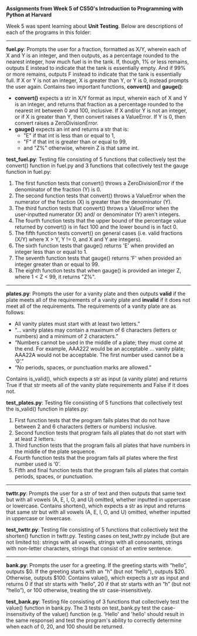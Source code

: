 **Assignments from Week 5 of CS50's Introduction to Programming with Python at Harvard**

Week 5 was spent learning about **Unit Testing**. Below are descriptions of each of the programs in this folder:  
  
-----------------------------------------------------------------------------------------------------------------------------------------------------------
  
**fuel.py**: Prompts the user for a fraction, formatted as X/Y, wherein each of X and Y is an integer, and then outputs, as a percentage rounded to the nearest integer, how much fuel is in the tank. If, though, 1% or less remains, outputs E instead to indicate that the tank is essentially empty. And if 99% or more remains, outputs F instead to indicate that the tank is essentially full. If X or Y is not an integer, X is greater than Y, or Y is 0, instead prompts the user again. Contains two important functions, **convert()** and **gauge()**:
  
- **convert()** expects a str in X/Y format as input, wherein each of X and Y is an integer, and returns that fraction as a percentage rounded to the nearest int between 0 and 100, inclusive. If X and/or Y is not an integer, or if X is greater than Y, then convert raises a ValueError. If Y is 0, then convert raises a ZeroDivisionError.
- **gauge()** expects an int and returns a str that is:
   - "E" if that int is less than or equal to 1,
   - "F" if that int is greater than or equal to 99,
   - and "Z%" otherwise, wherein Z is that same int.
  
**test_fuel.py**: Testing file consisting of 5 functions that collectively test the convert() function in fuel.py and 3 functions that collectively test the gauge function in fuel.py:
1. The first function tests that convert() throws a ZeroDivisionError if the denominator of the fraction (Y) is 0.
2. The second function tests that convert() throws a ValueError when the numerator of the fraction (X) is greater than the denominator (Y).
3. The third function tests that convert() throws a ValueError when the user-inputted numerator (X) and/ or denominator (Y) aren't integers.
4. The fourth function tests that the upper bound of the percentage value returned by convert() is in fact 100 and the lower bound is in fact 0.
5. The fifth function tests convert() on general cases (i.e. valid fractions (X/Y) where X > Y, Y != 0, and X and Y are integers).
6. The sixth function tests that gauge() returns 'E' when provided an integer less than or equal to 1.
7. The seventh function tests that gauge() returns 'F' when provided an integer greater than or equal to 99.
8. The eighth function tests that when gauge() is provided an integer Z, where 1 < Z < 99, it returns "Z%".
  
-----------------------------------------------------------------------------------------------------------------------------------------------------------
  
**plates.py**: Prompts the user for a vanity plate and then outputs **valid** if the plate meets all of the requirements of a vanity plate
and **invalid** if it does not meet all of the requirements. The requirements of a vanity plate are as follows:
   - All vanity plates must start with at least two letters.”
   - “… vanity plates may contain a maximum of 6 characters (letters or numbers) and a minimum of 2 characters.”
   - “Numbers cannot be used in the middle of a plate; they must come at the end. For example, AAA222 would be an acceptable … vanity plate; AAA22A would not be acceptable. The first number used cannot be a ‘0’.”
   - “No periods, spaces, or punctuation marks are allowed.”  
  
Contains is_valid(), which expects a str as input (a vanity plate) and returns True if that str meets all of the vanity plate requirements and False if it does not.  
  
**test_plates.py**: Testing file consisting of 5 functions that collectively test the is_valid() function in plates.py:  
1. First function tests that the program fails plates that do not have between 2 and 6 characters (letters or numbers) inclusive.
2. Second function tests that program fails all plates that do not start with at least 2 letters. 
3. Third function tests that the program fails all plates that have numbers in the middle of the plate sequence. 
4. Fourth function tests that the program fails all plates where the first number used is ‘0’. 
5. Fifth and final function tests that the program fails all plates that contain periods, spaces, or punctuation.
  
-----------------------------------------------------------------------------------------------------------------------------------------------------------
  
**twttr.py**: Prompts the user for a str of text and then outputs that same text but with all vowels (A, E, I, O, and U) omitted, whether inputted in uppercase or lowercase. Contains shorten(), which expects a str as input and returns that same str but with all vowels (A, E, I, O, and U) omitted, whether inputted in uppercase or lowercase.
  
**test_twttr.py**: Testing file consisting of 5 functions that collectively test the shorten() function in twttr.py. Testing cases on test_twttr.py include (but are not limited to): strings with all vowels, strings with all consonants, strings with non-letter characters, strings that consist of an entire sentence.
  
-----------------------------------------------------------------------------------------------------------------------------------------------------------
  
**bank.py**: Prompts the user for a greeting. If the greeting starts with “hello”, outputs $0. If the greeting starts with an “h” (but not “hello”), outputs $20. Otherwise, outputs $100. Contains value(), which expects a str as input and returns 0 if that str starts with “hello”, 20 if that str starts with an “h” (but not “hello”), or 100 otherwise, treating the str case-insensitively. 
  
**test_bank.py**: Testing file consisting of 3 functions that collectively test the value() function in bank.py. The 3 tests on test_bank.py test the case-insensitivity of the value() function (e.g. 'Hello' and 'hello' should result in the same response) and test the program's ability to correctly determine when each of 0, 20, and 100 should be returned.
  

  


